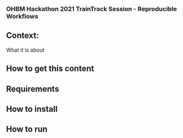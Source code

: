 ### OHBM Hackathon 2021 TrainTrack Session - Reproducible Workflows

## Context:
What it is about

## How to get this content

## Requirements

## How to install

## How to run
